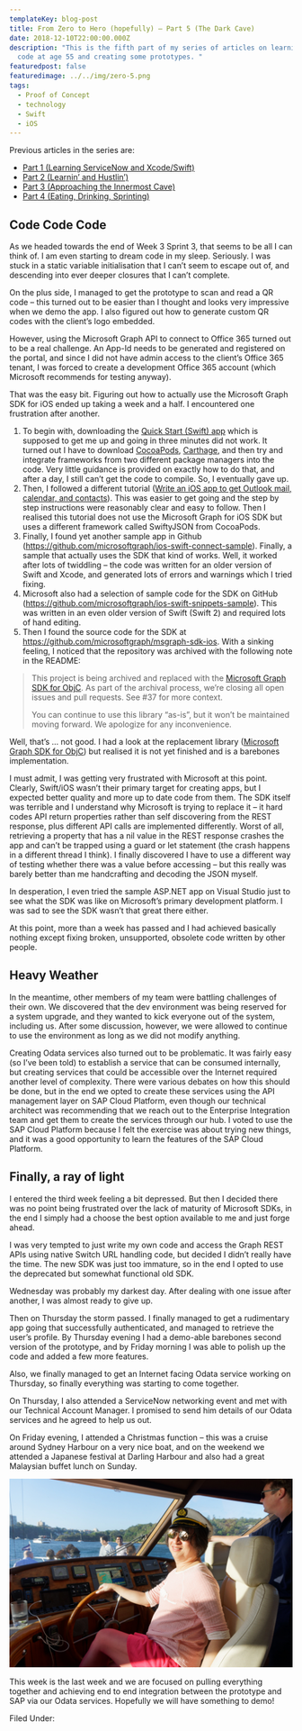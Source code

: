 ```yaml
---
templateKey: blog-post
title: From Zero to Hero (hopefully) – Part 5 (The Dark Cave)
date: 2018-12-10T22:00:00.000Z
description: "This is the fifth part of my series of articles on learning to
  code at age 55 and creating some prototypes. "
featuredpost: false
featuredimage: ../../img/zero-5.png
tags:
  - Proof of Concept
  - technology
  - Swift
  - iOS
---
```

Previous articles in the series are:

* [Part 1 (Learning ServiceNow and Xcode/Swift)](/blog/2018-11-01-from-zero-to-hero-hopefully-–-part-1-learning-servicenow-and-xcode-swift/)
* [Part 2 (Learnin’ and Hustlin’)](/blog/2018-11-08-from-zero-to-hero-hopefully-–-part-2-learnin’%E2%80%8B-and-hustlin’%E2%80%8B/)
* [Part 3 (Approaching the Innermost Cave)](/blog/2018-11-21-from-zero-to-hero-hopefully-–-part-3-approach-to-the-inmost-cave/)
* [Part 4 (Eating, Drinking, Sprinting)](/blog/2018-11-28-from-zero-to-hero-hopefully-–-part-4-eating-drinking-sprinting/)

## Code Code Code

As we headed towards the end of Week 3 Sprint 3, that seems to be all I can think of. I am even starting to dream code in my sleep. Seriously. I was stuck in a static variable initialisation that I can’t seem to escape out of, and descending into ever deeper closures that I can’t complete.

On the plus side, I managed to get the prototype to scan and read a QR code – this turned out to be easier than I thought and looks very impressive when we demo the app. I also figured out how to generate custom QR codes with the client’s logo embedded.

However, using the Microsoft Graph API to connect to Office 365 turned out to be a real challenge. An App-Id needs to be generated and registered on the portal, and since I did not have admin access to the client’s Office 365 tenant, I was forced to create a development Office 365 account (which Microsoft recommends for testing anyway).

That was the easy bit. Figuring out how to actually use the Microsoft Graph SDK for iOS ended up taking a week and a half. I encountered one frustration after another.

1. To begin with, downloading the [Quick Start (Swift) app](https://developer.microsoft.com/en-us/graph/quick-start?platform=option-ios-swift) which is supposed to get me up and going in three minutes did not work. It turned out I have to download [CocoaPods](https://cocoapods.org/), [Carthage](https://github.com/Carthage/Carthage), and then try and integrate frameworks from two different package managers into the code. Very little guidance is provided on exactly how to do that, and after a day, I still can’t get the code to compile. So, I eventually gave up.
2. Then, I followed a different tutorial ([Write an iOS app to get Outlook mail, calendar, and contacts](https://docs.microsoft.com/en-us/outlook/rest/ios-tutorial)). This was easier to get going and the step by step instructions were reasonably clear and easy to follow. Then I realised this tutorial does not use the Microsoft Graph for iOS SDK but uses a different framework called SwiftyJSON from CocoaPods.
3. Finally, I found yet another sample app in Github (<https://github.com/microsoftgraph/ios-swift-connect-sample>). Finally, a sample that actually uses the SDK that kind of works. Well, it worked after lots of twiddling – the code was written for an older version of Swift and Xcode, and generated lots of errors and warnings which I tried fixing.
4. Microsoft also had a selection of sample code for the SDK on GitHub (<https://github.com/microsoftgraph/ios-swift-snippets-sample>). This was written in an even older version of Swift (Swift 2) and required lots of hand editing.
5. Then I found the source code for the SDK at <https://github.com/microsoftgraph/msgraph-sdk-ios>. With a sinking feeling, I noticed that the repository was archived with the following note in the README:

> This project is being archived and replaced with the [Microsoft Graph SDK for ObjC](https://github.com/microsoftgraph/msgraph-sdk-objc). As part of the archival process, we’re closing all open issues and pull requests. See #37 for more context.
>
> You can continue to use this library “as-is”, but it won’t be maintained moving forward. We apologize for any inconvenience.

Well, that’s … not good. I had a look at the replacement library ([Microsoft Graph SDK for ObjC](https://github.com/microsoftgraph/msgraph-sdk-objc)) but realised it is not yet finished and is a barebones implementation.

I must admit, I was getting very frustrated with Microsoft at this point. Clearly, Swift/iOS wasn’t their primary target for creating apps, but I expected better quality and more up to date code from them. The SDK itself was terrible and I understand why Microsoft is trying to replace it – it hard codes API return properties rather than self discovering from the REST response, plus different API calls are implemented differently. Worst of all, retrieving a property that has a nil value in the REST response crashes the app and can’t be trapped using a guard or let statement (the crash happens in a different thread I think). I finally discovered I have to use a different way of testing whether there was a value before accessing – but this really was barely better than me handcrafting and decoding the JSON myself.

In desperation, I even tried the sample ASP.NET app on Visual Studio just to see what the SDK was like on Microsoft’s primary development platform. I was sad to see the SDK wasn’t that great there either.

At this point, more than a week has passed and I had achieved basically nothing except fixing broken, unsupported, obsolete code written by other people.

## Heavy Weather

In the meantime, other members of my team were battling challenges of their own. We discovered that the dev environment was being reserved for a system upgrade, and they wanted to kick everyone out of the system, including us. After some discussion, however, we were allowed to continue to use the environment as long as we did not modify anything.

Creating Odata services also turned out to be problematic. It was fairly easy (so I’ve been told) to establish a service that can be consumed internally, but creating services that could be accessible over the Internet required another level of complexity. There were various debates on how this should be done, but in the end we opted to create these services using the API management layer on SAP Cloud Platform, even though our technical architect was recommending that we reach out to the Enterprise Integration team and get them to create the services through our hub. I voted to use the SAP Cloud Platform because I felt the exercise was about trying new things, and it was a good opportunity to learn the features of the SAP Cloud Platform.

## Finally, a ray of light

I entered the third week feeling a bit depressed. But then I decided there was no point being frustrated over the lack of maturity of Microsoft SDKs, in the end I simply had a choose the best option available to me and just forge ahead.

I was very tempted to just write my own code and access the Graph REST APIs using native Switch URL handling code, but decided I didn’t really have the time. The new SDK was just too immature, so in the end I opted to use the deprecated but somewhat functional old SDK.

Wednesday was probably my darkest day. After dealing with one issue after another, I was almost ready to give up.

Then on Thursday the storm passed. I finally managed to get a rudimentary app going that successfully authenticated, and managed to retrieve the user’s profile. By Thursday evening I had a demo-able barebones second version of the prototype, and by Friday morning I was able to polish up the code and added a few more features.

Also, we finally managed to get an Internet facing Odata service working on Thursday, so finally everything was starting to come together.

On Thursday, I also attended a ServiceNow networking event and met with our Technical Account Manager. I promised to send him details of our Odata services and he agreed to help us out.

On Friday evening, I attended a Christmas function – this was a cruise around Sydney Harbour on a very nice boat, and on the weekend we attended a Japanese festival at Darling Harbour and also had a great Malaysian buffet lunch on Sunday.

![Sydney Harbour cruise](../../img/zero-5a.png "Sydney Harbour cruise")

This week is the last week and we are focused on pulling everything together and achieving end to end integration between the prototype and SAP via our Odata services. Hopefully we will have something to demo!

Filed Under: